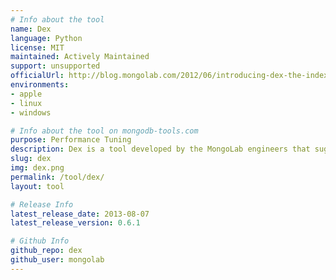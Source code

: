 ```yaml
---
# Info about the tool
name: Dex
language: Python
license: MIT
maintained: Actively Maintained
support: unsupported
officialUrl: http://blog.mongolab.com/2012/06/introducing-dex-the-index-bot/
environments:
- apple
- linux
- windows

# Info about the tool on mongodb-tools.com
purpose: Performance Tuning
description: Dex is a tool developed by the MongoLab engineers that suggests corrections to your indexes based on logged queries.
slug: dex
img: dex.png
permalink: /tool/dex/
layout: tool

# Release Info
latest_release_date: 2013-08-07
latest_release_version: 0.6.1

# Github Info
github_repo: dex
github_user: mongolab
---
```


